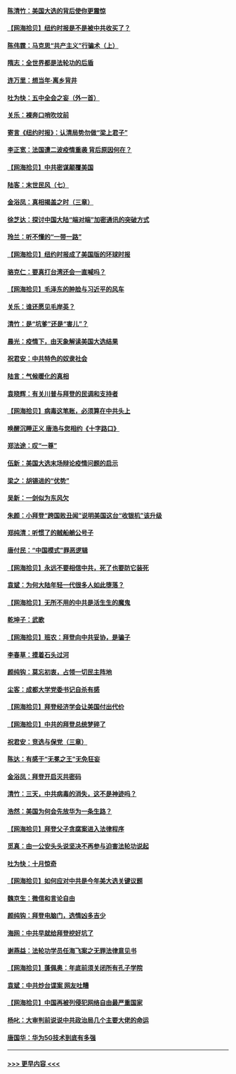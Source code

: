 #### [陈清竹：美国大选的背后使你更震惊](../pages/nsc993/n12515589.md?t=10311902) 
#### [【网海拾贝】纽约时报是不是被中共收买了？](../pages/nsc993/n12515122.md?t=10311902) 
#### [陈伟霆：马克思“共产主义”行骗术（上）](../pages/nsc993/n12510217.md?t=10311902) 
#### [隋志：全世界都是法轮功的后盾](../pages/nsc993/n12510636.md?t=10311902) 
#### [连万里：想当年‧离乡背井](../pages/nsc993/n12510623.md?t=10311902) 
#### [吐为快：五中全会之妄（外一首）](../pages/nsc993/n12510470.md?t=10311902) 
#### [关乐：裸奔口哨吹坟前](../pages/nsc993/n12510403.md?t=10311902) 
#### [寄言《纽约时报》：认清局势勿做“梁上君子”](../pages/nsc993/n12510042.md?t=10311902) 
#### [李正宽：法国遭二波疫情重袭 背后原因何在？](../pages/nsc993/n12509971.md?t=10311902) 
#### [【网海拾贝】中共密谋颠覆美国](../pages/nsc993/n12509816.md?t=10311902) 
#### [陆客：末世民风（七）](../pages/nsc993/n12507822.md?t=10311902) 
#### [金浴凤：真相揭盖之时（三章）](../pages/nsc993/n12507804.md?t=10311902) 
#### [徐芝达：探讨中国大陆“端对端”加密通讯的突破方式](../pages/nsc993/n12507682.md?t=10311902) 
#### [玲兰：听不懂的“一带一路”](../pages/nsc993/n12507669.md?t=10311902) 
#### [【网海拾贝】纽约时报成了美国版的环球时报](../pages/nsc993/n12507053.md?t=10311902) 
#### [骆克仁：要真打台湾还会一直喊吗？](../pages/nsc993/n12506843.md?t=10311902) 
#### [【网海拾贝】毛泽东的肿脸与习近平的风车](../pages/nsc993/n12504537.md?t=10311902) 
#### [关乐：谁还愿见毛岸英？](../pages/nsc993/n12503866.md?t=10311902) 
#### [清竹：是“坑爹”还是“害儿”？](../pages/nsc993/n12503034.md?t=10311902) 
#### [晨光：疫情下，由天象解读美国大选结果](../pages/nsc993/n12502536.md?t=10311902) 
#### [祝君安：中共特色的奴隶社会](../pages/nsc993/n12501529.md?t=10311902) 
#### [陆言：气候暖化的真相](../pages/nsc993/n12501183.md?t=10311902) 
#### [袁晓辉：有关川普与拜登的民调和支持者](../pages/nsc993/n12500433.md?t=10311902) 
#### [【网海拾贝】病毒这笔账，必须算在中共头上](../pages/nsc993/n12500320.md?t=10311902) 
#### [唤醒沉睡正义 唐浩与您相约《十字路口》](../pages/nsc993/n12497980.md?t=10311902) 
#### [郑法途：叹“一尊”](../pages/nsc993/n12498837.md?t=10311902) 
#### [伍新：美国大选末场辩论疫情问题的启示](../pages/nsc993/n12498829.md?t=10311902) 
#### [梁之：胡锡进的“优势”](../pages/nsc993/n12498780.md?t=10311902) 
#### [吴新：一剑似为东风欠](../pages/nsc993/n12498772.md?t=10311902) 
#### [朱颜：小拜登“跨国败丑闻”说明美国这台“收银机”该升级](../pages/nsc993/n12498731.md?t=10311902) 
#### [郑纯清：听惯了的贼船艄公号子](../pages/nsc993/n12498721.md?t=10311902) 
#### [唐付民：“中国模式”罪恶逻辑](../pages/nsc993/n12498310.md?t=10311902) 
#### [【网海拾贝】永远不要相信中共，死了也要防它装死](../pages/nsc993/n12498162.md?t=10311902) 
#### [袁斌：为何大陆年轻一代很多人如此堕落？](../pages/nsc993/n12495696.md?t=10311902) 
#### [【网海拾贝】无所不用的中共是活生生的魔鬼](../pages/nsc993/n12495621.md?t=10311902) 
#### [乾坤子：武歌](../pages/nsc993/n12493391.md?t=10311902) 
#### [【网海拾贝】班农：拜登向中共妥协，是骗子](../pages/nsc993/n12492877.md?t=10311902) 
#### [李春草：摸着石头过河](../pages/nsc993/n12491121.md?t=10311902) 
#### [颜纯钩：莫忘初衷，占领一切民主阵地](../pages/nsc993/n12490965.md?t=10311902) 
#### [尘客：成都大学党委书记自杀有感](../pages/nsc993/n12490950.md?t=10311902) 
#### [【网海拾贝】拜登经济学会让美国付出代价](../pages/nsc993/n12489662.md?t=10311902) 
#### [【网海拾贝】中共的拜登总统梦碎了](../pages/nsc993/n12487896.md?t=10311902) 
#### [祝君安：竞选与保党（三章）](../pages/nsc993/n12487258.md?t=10311902) 
#### [陈达：有感于“无冕之王”无免狂妄](../pages/nsc993/n12485133.md?t=10311902) 
#### [金浴凤：拜登开启灭共密码](../pages/nsc993/n12485125.md?t=10311902) 
#### [清竹：三天，中共病毒的消失，这不是神迹吗？](../pages/nsc993/n12485027.md?t=10311902) 
#### [浩然：美国为何会先放华为一条生路？](../pages/nsc993/n12484997.md?t=10311902) 
#### [【网海拾贝】拜登父子贪腐案进入法律程序](../pages/nsc993/n12484957.md?t=10311902) 
#### [觅真：由一公安头头说坚决不再参与迫害法轮功说起](../pages/nsc993/n12484212.md?t=10311902) 
#### [吐为快：十月惊奇](../pages/nsc993/n12484172.md?t=10311902) 
#### [【网海拾贝】如何应对中共是今年美大选关键议题](../pages/nsc993/n12483755.md?t=10311902) 
#### [魏京生：微信和言论自由](../pages/nsc993/n12483372.md?t=10311902) 
#### [颜纯钩：拜登电脑门，选情凶多吉少](../pages/nsc993/n12482666.md?t=10311902) 
#### [海网：中共早就给拜登挖好坑了](../pages/nsc993/n12482660.md?t=10311902) 
#### [谢燕益：法轮功学员任海飞案之无罪法律意见书](../pages/nsc993/n12482512.md?t=10311902) 
#### [【网海拾贝】蓬佩奥：年底前须关闭所有孔子学院](../pages/nsc993/n12482443.md?t=10311902) 
#### [袁斌：中共炒台谍案 网友吐糟](../pages/nsc993/n12481564.md?t=10311902) 
#### [【网海拾贝】中国再被列侵犯网络自由最严重国家](../pages/nsc993/n12479643.md?t=10311902) 
#### [杨叱：大审判前说说中共政治局几个主要大佬的命运](../pages/nsc993/n12477527.md?t=10311902) 
#### [唐国华：华为5G技术到底有多强](../pages/nsc993/n12477483.md?t=10311902) 

----
#### [ >>> 更早内容 <<< ](../indexes/nsc993-earlier.md)
